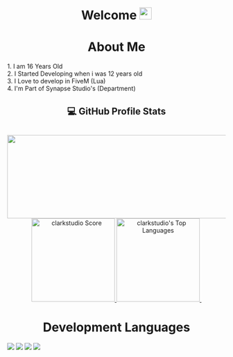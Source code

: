 <!-- Welcome Text -->
<div align="center"><h1>Welcome 
<img src="https://media.giphy.com/media/hvRJCLFzcasrR4ia7z/giphy.gif" width="28">
</h1>

<div align="center"><h1>About Me</h1>
</div>

<div align="left">
  1. I am 16 Years Old<br>
  2. I Started Developing when i was 12 years old<br>
  3. I Love to develop in FiveM (Lua)<br>
  4. I'm Part of Synapse Studio's (Department)<br>
</div>

<div align="center">
<h2>💻 GitHub Profile Stats</h2>
</div>

  <br/>
    <a href="https://github.com/anuraghazra/github-readme-stats">
    <img alt="clarkstudio Github Stats" 
    src="https://streak-stats.demolab.com?user=clarkstudio&theme=dark&hide_border=true&date_format=j%2Fn%5B%2FY%5D&fire=DD2727" 
    height="192px" width= "3000px"/>
    </a>
    <div align="center">
        <a href="https://github.com/anuraghazra/github-readme-stats">
        <img alt="clarkstudio Score" 
        src="https://github-readme-stats.vercel.app/api?username=clarkstudio&theme=dark&hide_border=true&include_all_commits=true&count_private=true" 
        height="192px"/>
        </a>
        <a href="https://github.com/anuraghazra/github-readme-stats">
        <img alt="clarkstudio's Top Languages" 
        src="https://github-readme-stats.vercel.app/api/top-langs/?username=clarkstudio&theme=dark&hide_border=true&include_all_commits=true&count_private=true" 
        height="192px"/>
        </a>
        <img
    </div>
  <br/>

  <div align="center"><h1>Development Languages</h1></div>

  <div align="left">
  <img src="https://img.shields.io/badge/Lua-2C2D72?style=for-the-badge&logo=lua&logoColor=white" /> <img src="https://img.shields.io/badge/HTML5-E34F26?style=for-the-badge&logo=html5&logoColor=white" /> <img src="https://img.shields.io/badge/CSS3-1572B6?style=for-the-badge&logo=css3&logoColor=white" /> <img src="https://img.shields.io/badge/JavaScript-323330?style=for-the-badge&logo=javascript&logoColor=F7DF1E" />
